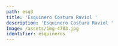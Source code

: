 ```yaml
---
path: esq3
title: 'Esquinero Costura Raviol '
description: 'Esquinero Costura Raviol '
Image: /assets/img-4703.jpg
identifier: esquineros
---
```


